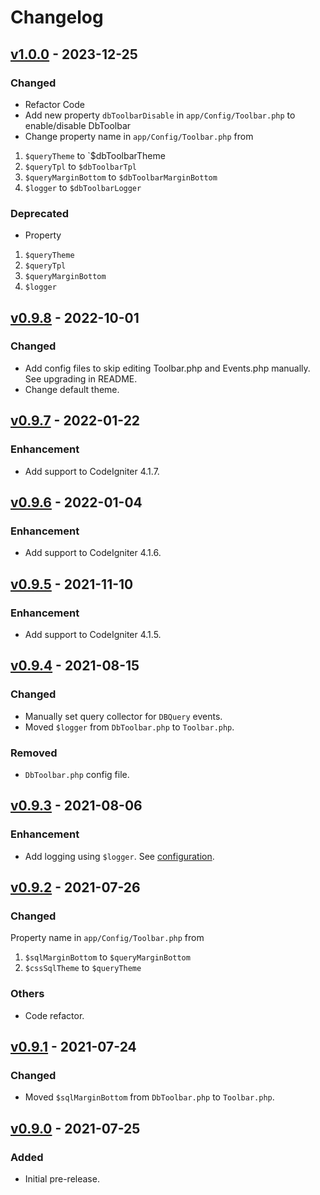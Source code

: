 # Changelog

## [v1.0.0](https://github.com/nfaiz/dbtoolbar/compare/v1.0.0...v0.9.8) - 2023-12-25

### Changed
- Refactor Code
- Add new property `dbToolbarDisable` in `app/Config/Toolbar.php` to enable/disable DbToolbar
- Change property name in `app/Config/Toolbar.php` from
1. `$queryTheme` to `$dbToolbarTheme
2. `$queryTpl` to `$dbToolbarTpl`
3. `$queryMarginBottom` to `$dbToolbarMarginBottom`
4. `$logger` to `$dbToolbarLogger`

### Deprecated
- Property
1. `$queryTheme`
2. `$queryTpl`
3. `$queryMarginBottom`
4. `$logger`


## [v0.9.8](https://github.com/nfaiz/dbtoolbar/compare/v0.9.7...v0.9.8) - 2022-10-01

### Changed
- Add config files to skip editing Toolbar.php and Events.php manually. See upgrading in README.
- Change default theme.


## [v0.9.7](https://github.com/nfaiz/dbtoolbar/compare/v0.9.6...v0.9.7) - 2022-01-22

### Enhancement
- Add support to CodeIgniter 4.1.7.


## [v0.9.6](https://github.com/nfaiz/dbtoolbar/compare/v0.9.5...v0.9.6) - 2022-01-04

### Enhancement
- Add support to CodeIgniter 4.1.6.


## [v0.9.5](https://github.com/nfaiz/dbtoolbar/compare/v0.9.4...v0.9.5) - 2021-11-10

### Enhancement
- Add support to CodeIgniter 4.1.5.


## [v0.9.4](https://github.com/nfaiz/dbtoolbar/compare/v0.9.3...v0.9.4) - 2021-08-15

### Changed
- Manually set query collector for `DBQuery` events.
- Moved `$logger` from `DbToolbar.php` to `Toolbar.php`.

### Removed
- `DbToolbar.php` config file.


## [v0.9.3](https://github.com/nfaiz/dbtoolbar/compare/v0.9.2...v0.9.3) - 2021-08-06

### Enhancement
- Add logging using `$logger`. See [configuration](readme.md#configuration).


## [v0.9.2](https://github.com/nfaiz/dbtoolbar/compare/v0.9.1...v0.9.2) - 2021-07-26

### Changed
Property name in `app/Config/Toolbar.php` from
1. `$sqlMarginBottom` to `$queryMarginBottom` 
2. `$cssSqlTheme` to `$queryTheme` 

### Others
- Code refactor.


## [v0.9.1](https://github.com/nfaiz/dbtoolbar/compare/v0.9.0...v0.9.1) - 2021-07-24

### Changed
- Moved `$sqlMarginBottom` from `DbToolbar.php` to `Toolbar.php`.


## [v0.9.0](https://github.com/nfaiz/dbtoolbar/releases/tag/v0.9.0) - 2021-07-25

### Added
- Initial pre-release.
